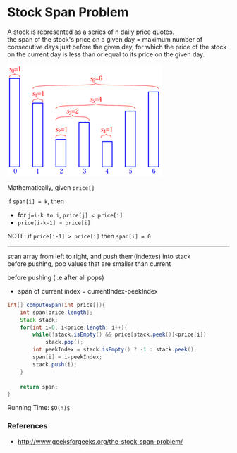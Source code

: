 # Stock Span Problem

A stock is represented as a series of n daily price quotes.  
the span of the stock's price on a given day = maximum number of consecutive days just before the given day, for which the price of the stock on the current day is less than or equal to its price on the given day.

![stock_span.png](files/stock_span.png)

Mathematically, given `price[]`

if `span[i] = k`, then
* for `j=i-k to i`, `price[j] < price[i]`
* `price[i-k-1] > price[i]`

NOTE: if `price[i-1] > price[i]` then `span[i] = 0`

---

scan array from left to right, and push them(indexes) into stack  
before pushing, pop values that are smaller than current

before pushing (i.e after all pops)  
* span of current index = currentIndex-peekIndex

```java
int[] computeSpan(int price[]){
    int span[price.length];
    Stack stack;
    for(int i=0; i<price.length; i++){
        while(!stack.isEmpty() && price[stack.peek()]<price[i])
            stack.pop();
        int peekIndex = stack.isEmpty() ? -1 : stack.peek();
        span[i] = i-peekIndex;
        stack.push(i);
    }

    return span;
}
```

Running Time: `$O(n)$`

### References

* <http://www.geeksforgeeks.org/the-stock-span-problem/>
